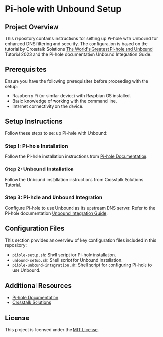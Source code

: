# Pi-hole with Unbound Setup

## Project Overview

This repository contains instructions for setting up Pi-hole with Unbound for enhanced DNS filtering and security. The configuration is based on the tutorial by Crosstalk Solutions [The World's Greatest Pi-hole and Unbound Tutorial 2023](https://www.crosstalksolutions.com/the-worlds-greatest-pi-hole-and-unbound-tutorial-2023/#Lets_get_started) and the Pi-hole documentation [Unbound Integration Guide](https://docs.pi-hole.net/guides/dns/unbound/).

## Prerequisites

Ensure you have the following prerequisites before proceeding with the setup:

- Raspberry Pi (or similar device) with Raspbian OS installed.
- Basic knowledge of working with the command line.
- Internet connectivity on the device.

## Setup Instructions

Follow these steps to set up Pi-hole with Unbound:

### Step 1: Pi-hole Installation

Follow the Pi-hole installation instructions from [Pi-hole Documentation](https://docs.pi-hole.net/main/basic-install/).

### Step 2: Unbound Installation

Follow the Unbound installation instructions from Crosstalk Solutions [Tutorial](https://www.crosstalksolutions.com/the-worlds-greatest-pi-hole-and-unbound-tutorial-2023/#Lets_get_started).

### Step 3: Pi-hole and Unbound Integration

Configure Pi-hole to use Unbound as its upstream DNS server. Refer to the Pi-hole documentation [Unbound Integration Guide](https://docs.pi-hole.net/guides/dns/unbound/).

## Configuration Files

This section provides an overview of key configuration files included in this repository:

- `pihole-setup.sh`: Shell script for Pi-hole installation.
- `unbound-setup.sh`: Shell script for Unbound installation.
- `pihole-unbound-integration.sh`: Shell script for configuring Pi-hole to use Unbound.

## Additional Resources

- [Pi-hole Documentation](https://docs.pi-hole.net/)
- [Crosstalk Solutions](https://www.crosstalksolutions.com/)

## License

This project is licensed under the [MIT License](LICENSE).

